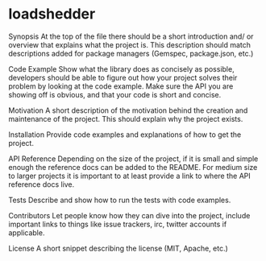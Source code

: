 loadshedder
===========
Synopsis
At the top of the file there should be a short introduction and/ or overview that explains what the project is. This description should match descriptions added for package managers (Gemspec, package.json, etc.)

Code Example
Show what the library does as concisely as possible, developers should be able to figure out how your project solves their problem by looking at the code example. Make sure the API you are showing off is obvious, and that your code is short and concise.

Motivation
A short description of the motivation behind the creation and maintenance of the project. This should explain why the project exists.

Installation
Provide code examples and explanations of how to get the project.

API Reference
Depending on the size of the project, if it is small and simple enough the reference docs can be added to the README. For medium size to larger projects it is important to at least provide a link to where the API reference docs live.

Tests
Describe and show how to run the tests with code examples.

Contributors
Let people know how they can dive into the project, include important links to things like issue trackers, irc, twitter accounts if applicable.

License
A short snippet describing the license (MIT, Apache, etc.)

